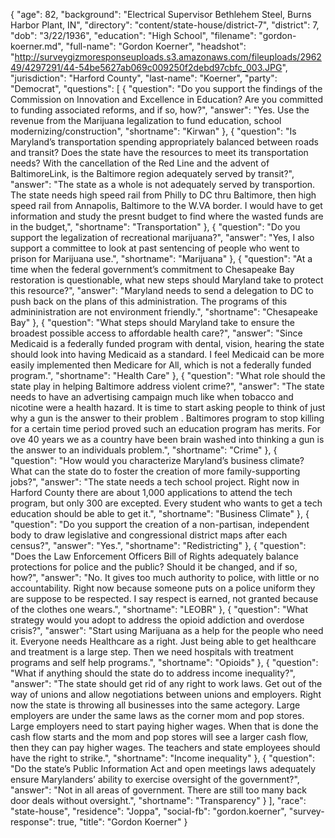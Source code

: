 {
  "age": 82,
  "background": "Electrical Supervisor Bethlehem Steel, Burns Harbor Plant, IN",
  "directory": "content/state-house/district-7",
  "district": 7,
  "dob": "3/22/1936",
  "education": "High School",
  "filename": "gordon-koerner.md",
  "full-name": "Gordon Koerner",
  "headshot": "http://surveygizmoresponseuploads.s3.amazonaws.com/fileuploads/296249/4297291/44-54be5627ab069c009250f2debd97cbfc_003.JPG",
  "jurisdiction": "Harford County",
  "last-name": "Koerner",
  "party": "Democrat",
  "questions": [
    {
      "question": "Do you support the findings of the Commission on Innovation and Excellence in Education? Are you committed to funding associated reforms, and if so, how?",
      "answer": "Yes. Use the revenue from the Marijuana legalization to fund education, school modernizing/construction",
      "shortname": "Kirwan"
    },
    {
      "question": "Is Maryland’s transportation spending appropriately balanced between roads and transit? Does the state have the resources to meet its transportation needs? With the cancellation of the Red Line and the advent of BaltimoreLink, is the Baltimore region adequately served by transit?",
      "answer": "The state as a whole is not adequately served by transportion. The state needs high speed rail from Philly to DC thru Baltimore, then high speed rail from Annapolis, Baltimore to the W.VA border. I would have to get information and study the presnt budget to find where the wasted funds are in the budget,",
      "shortname": "Transportation"
    },
    {
      "question": "Do you support the legalization of recreational marijuana?",
      "answer": "Yes, I also support a committee to look at past sentencing of people who went to prison for Marijuana use.",
      "shortname": "Marijuana"
    },
    {
      "question": "At a time when the federal government’s commitment to Chesapeake Bay restoration is questionable, what new steps should Maryland take to protect this resource?",
      "answer": "Maryland needs to send a delegation to DC to push back on the plans of this administration. The programs of this admininistration are not environment friendly.",
      "shortname": "Chesapeake Bay"
    },
    {
      "question": "What steps should Maryland take to ensure the broadest possible access to affordable health care?",
      "answer": "Since Medicaid is a federally funded program with dental, vision, hearing the state should look into having Medicaid as a standard. I feel Medicaid can be more easily implemented then Medicare for All, which is not a federally funded program.",
      "shortname": "Health Care"
    },
    {
      "question": "What role should the state play in helping Baltimore address violent crime?",
      "answer": "The state needs to have an advertising campaign much like when tobacco and nicotine were a health hazard. It is time to start asking people to think of just why a gun is the answer to their problem . Baltimores program to stop killing for a certain time period proved such an education program has merits. For ove 40 years we as a country have been brain washed into thinking a gun is the answer to an individuals problem.",
      "shortname": "Crime"
    },
    {
      "question": "How would you characterize Maryland’s business climate? What can the state do to foster the creation of more family-supporting jobs?",
      "answer": "The state needs a tech school project. Right now in Harford County there are about 1,000 applications to attend the tech program, but only 300 are excepted. Every student who wants to get a tech education should be able to get it.",
      "shortname": "Business Climate"
    },
    {
      "question": "Do you support the creation of a non-partisan, independent body to draw legislative and congressional district maps after each census?",
      "answer": "Yes.",
      "shortname": "Redistricting"
    },
    {
      "question": "Does the Law Enforcement Officers Bill of Rights adequately balance protections for police and the public? Should it be changed, and if so, how?",
      "answer": "No. It gives too much authority to police, with little or no accountability. Right now because someone puts on a police uniform they are suppose to be respected. I say respect is earned, not granted because of the clothes one wears.",
      "shortname": "LEOBR"
    },
    {
      "question": "What strategy would you adopt to address the opioid addiction and overdose crisis?",
      "answer": "Start using Marijuana as a help for the people who need it. Everyone needs Healthcare as a right. Just being able to get healthcare and treatment is a large step. Then we need hospitals with treatment programs and self help programs.",
      "shortname": "Opioids"
    },
    {
      "question": "What if anything should the state do to address income inequality?",
      "answer": "The state should get rid of any right to work laws. Get out of the way of unions and allow negotiations between unions and employers. Right now the state is throwing all businesses into the same actegory. Large employers are under the same laws as the corner mom and pop stores. Large employers need to start paying higher wages. When that is done the cash flow starts and the mom and pop stores will see a larger cash flow, then they can pay higher wages. The teachers and state employees should have the right to strike.",
      "shortname": "Income inequality"
    },
    {
      "question": "Do the state’s Public Information Act and open meetings laws adequately ensure Marylanders’ ability to exercise oversight of the government?",
      "answer": "Not in all areas of government. There are still too many back door deals without oversight.",
      "shortname": "Transparency"
    }
  ],
  "race": "state-house",
  "residence": "Joppa",
  "social-fb": "gordon.koerner",
  "survey-response": true,
  "title": "Gordon Koerner"
}
